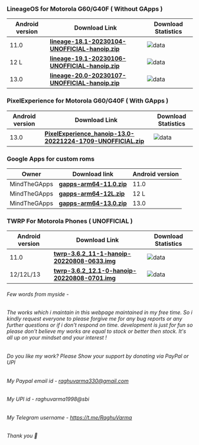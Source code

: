 ### LineageOS for Motorola G60/G40F ( Without GApps )

| Android version |              Download Link                      |  Download Statistics  |  
|-----------------|-------------------------------------------------|-----------------------|
| 11.0 | [**lineage-18.1-20230104-UNOFFICIAL-hanoip.zip**](https://sourceforge.net/projects/motorola-sm6150/files/G60/LineageOS/lineage-18.1-20230104-UNOFFICIAL-hanoip.zip)|![data](https://img.shields.io/sourceforge/dt/motorola-sm6150/G60/LineageOS/lineage-18.1-20230104-UNOFFICIAL-hanoip.zip.svg)|
| 12 L | [**lineage-19.1-20230106-UNOFFICIAL-hanoip.zip**](https://sourceforge.net/projects/motorola-sm6150/files/G60/LineageOS/lineage-19.1-20230106-UNOFFICIAL-hanoip.zip)|![data](https://img.shields.io/sourceforge/dt/motorola-sm6150/G60/LineageOS/lineage-19.1-20230106-UNOFFICIAL-hanoip.zip.svg)|
| 13.0 | [**lineage-20.0-20230107-UNOFFICIAL-hanoip.zip**](https://sourceforge.net/projects/motorola-sm6150/files/G60/LineageOS/lineage-20.0-20230107-UNOFFICIAL-hanoip.zip)|![data](https://img.shields.io/sourceforge/dt/motorola-sm6150/G60/LineageOS/lineage-20.0-20230107-UNOFFICIAL-hanoip.zip.svg)|

### PixelExperience for Motorola G60/G40F ( With GApps )

| Android version |              Download Link                      |  Download Statistics  |  
|-----------------|-------------------------------------------------|-----------------------|
| 13.0 | [**PixelExperience_hanoip-13.0-20221224-1709-UNOFFICIAL.zip**](https://sourceforge.net/projects/motorola-sm6150/files/G60/PixelExperience/PixelExperience_hanoip-13.0-20221224-1709-UNOFFICIAL.zip)|![data](https://img.shields.io/sourceforge/dt/motorola-sm6150/G60/PixelExperience/PixelExperience_hanoip-13.0-20221224-1709-UNOFFICIAL.zip.svg)|

### Google Apps for custom roms

| Owner       |              Download link                      |  Android version  |
|--------------|-------------------------------------------------|-----------------------|
| MindTheGApps | [**gapps-arm64-11.0.zip**](https://sourceforge.net/projects/motorola-sm6150/files/G60/MindTheGApps/MindTheGapps-11.0.0-arm64-20220217_100228.zip) | 11.0 |
| MindTheGApps | [**gapps-arm64-12L.zip**](https://sourceforge.net/projects/motorola-sm6150/files/G60/MindTheGApps/MindTheGapps-12.1.0-arm64-20220605_112439.zip) | 12 L |
| MindTheGApps | [**gapps-arm64-13.0.zip**](https://sourceforge.net/projects/motorola-sm6150/files/G60/MindTheGApps/MindTheGapps-13.0.0-arm64-20221025_100653.zip) | 13.0 |

### TWRP For Motorola Phones ( UNOFFICIAL )

| Android version |              Download Link                      |  Download Statistics  |  
|-----------------|-------------------------------------------------|-----------------------|
| 11.0 | [**twrp-3.6.2_11-1-hanoip-20220808-0633.img**](https://sourceforge.net/projects/motorola-sm6150/files/G60/TWRP/twrp-3.6.2_11-1-hanoip-20220808-0633.img)|![data](https://img.shields.io/sourceforge/dt/motorola-sm6150/G60/TWRP/twrp-3.6.2_11-1-hanoip-20220808-0633.img.svg)|
| 12/12L/13 | [**twrp-3.6.2_12.1-0-hanoip-20220808-0701.img**](https://sourceforge.net/projects/motorola-sm6150/files/G60/TWRP/twrp-3.6.2_12.1-0-hanoip-20220808-0701.img)|![data](https://img.shields.io/sourceforge/dt/motorola-sm6150/G60/TWRP/twrp-3.6.2_12.1-0-hanoip-20220808-0701.img.svg)|


###### Few words from myside -

###### The works which i maintain in this webpage maintained in my free time. So i kindly request everyone to please forgive me for any bug reports or any further questions or if i don't respond on time. development is just for fun so please don't believe my works are equal to stock or better then stock. It's all up on your mindset and your interest !

###### Do you like my work? Please Show your support by donating via PayPal or UPI
###### My Paypal email id - raghuvarma330@gmail.com
###### My UPI id - raghuvarma1998@sbi
###### My Telegram username - https://t.me/RaghuVarma
###### Thank you 🙂


